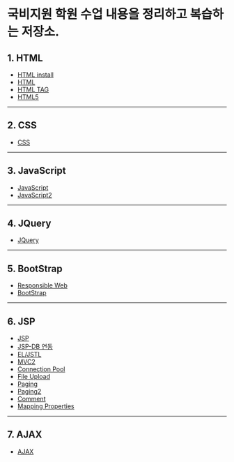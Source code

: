 
# 국비지원 학원 수업 내용을 정리하고 복습하는 저장소.

## 1. HTML
  - <a href="https://github.com/csooy38/github/blob/main/HTML%20install.md">HTML install</a>
  - <a href="https://github.com/csooy38/github/blob/main/HTML.md">HTML</a>
  - <a href="https://github.com/csooy38/github/blob/main/HTML%20TAG.md">HTML TAG</a>
  - <a href="https://github.com/csooy38/github/blob/main/HTML5.md">HTML5</a>
--------------------
## 2. CSS
  - <a href="https://github.com/csooy38/github/blob/main/CSS.md">CSS</a>
--------------------
## 3. JavaScript
  - <a href="https://github.com/csooy38/github/blob/main/Java%20Script.md">JavaScript</a>
  - <a href="https://github.com/csooy38/github/blob/main/Java%20Script2.md">JavaScript2</a>
--------------------
## 4. JQuery
  - <a href="https://github.com/csooy38/github/blob/main/JQuery.md">JQuery</a>
--------------------
## 5. BootStrap
  - <a href="https://github.com/csooy38/github/blob/main/Responsible%20Web.md">Responsible Web</a>
  - <a href="https://github.com/csooy38/github/blob/main/BootStrap.md">BootStrap</a>
--------------------
## 6. JSP
  - <a href="https://github.com/csooy38/github/blob/main/JSP.md">JSP</a>
  - <a href="https://github.com/csooy38/github/blob/main/JSP%EC%99%80%20DB%20%EC%97%B0%EB%8F%99.md">JSP-DB 연동</a>
  - <a href="https://github.com/csooy38/github/blob/main/EL_JSTL.md">EL/JSTL</a>
  - <a href="https://github.com/csooy38/github/blob/main/MVC2.md">MVC2</a>
  - <a href="https://github.com/csooy38/github/blob/main/ConnectionPool.md">Connection Pool</a>
  - <a href="https://github.com/csooy38/github/blob/main/File%20Upload.md">File Upload</a>
  - <a href="https://github.com/csooy38/github/blob/main/Paging.md">Paging</a>
  - <a href="https://github.com/csooy38/github/blob/main/Paging2.md">Paging2</a>
  - <a href="https://github.com/csooy38/github/blob/main/Comment.md">Comment</a>
  - <a href="https://github.com/csooy38/github/blob/main/mapping.properties.md">Mapping Properties</a>
--------------------
## 7. AJAX
  - <a href="https://github.com/csooy38/github/blob/main/AJAX.md">AJAX</a>
  
